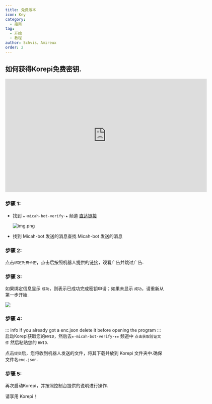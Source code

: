 ```yaml
---
title: 免费版本
icon: Key
category:
  - 指南
tag:
  - 开始
  - 教程
author: Schvis，Amireux
order: 2
---
```


## 如何获得Korepi免费密钥.

<div class="iframe-container"><iframe width="640" height="360" src="https://www.youtube.com/embed/GURGoE2IEg8" title="Free Version | Cotton Buds" frameborder="0" allow="accelerometer; autoplay; clipboard-write; encrypted-media; gyroscope; picture-in-picture; web-share" allowfullscreen></iframe></div>

### 步骤 1:
- 找到 `★⋅micah-bot-verify⋅★` 频道 [直达链接](https://discord.com/channels/1069057220802781265/1203687333107335198)

  ![img.png](/assets/images/docs/202402/verify-1.png)
- 找到 Micah-bot 发送的消息查找 Micah-bot 发送的消息

### 步骤 2:
点击`绑定免费卡密`，点击后按照机器人提供的链接，观看广告并跳过广告.

### 步骤 3:
如果绑定信息显示 `成功`，则表示已成功完成密钥申请；如果未显示 `成功`，请重新从第一步开始.

![](/assets/images/docs/202312/success.png)
### 步骤 4:
::: info If you already got a enc.json delete it before opening the program
:::
启动Korepi获取您的`HWID`，然后去`★⋅micah-bot-verify⋅★★` 频道中 `点击获取验证文件` 然后粘贴您的 `HWID`.

点击`提交`后，您将收到机器人发送的文件，将其下载并放到 Korepi 文件夹中.确保文件名`enc.json`.

### 步骤 5:
再次启动Korepi，并按照控制台提供的说明进行操作.

请享用 Korepi！
